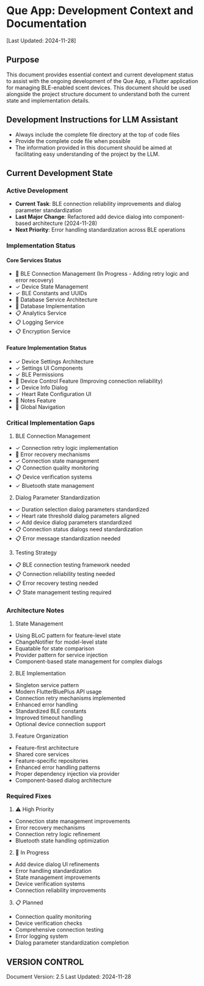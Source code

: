 # Que App: Development Context and Documentation
[Last Updated: 2024-11-28]

## Purpose
This document provides essential context and current development status to assist with the ongoing development of the Que App, a Flutter application for managing BLE-enabled scent devices. This document should be used alongside the project structure document to understand both the current state and implementation details.

## Development Instructions for LLM Assistant
- Always include the complete file directory at the top of code files
- Provide the complete code file when possible
- The information provided in this document should be aimed at facilitating easy understanding of the project by the LLM.

## Current Development State

### Active Development
- **Current Task**: BLE connection reliability improvements and dialog parameter standardization
- **Last Major Change**: Refactored add device dialog into component-based architecture (2024-11-28)
- **Next Priority**: Error handling standardization across BLE operations

### Implementation Status
#### Core Services Status
- 🔄 BLE Connection Management (In Progress - Adding retry logic and error recovery)
- ✓ Device State Management
- ✓ BLE Constants and UUIDs
- 🔄 Database Service Architecture
- 🔄 Database Implementation
- 📋 Analytics Service
- 📋 Logging Service
- 📋 Encryption Service

#### Feature Implementation Status
- ✓ Device Settings Architecture
- ✓ Settings UI Components
- ✓ BLE Permissions
- 🔄 Device Control Feature (Improving connection reliability)
- ✓ Device Info Dialog
- ✓ Heart Rate Configuration UI
- 🔄 Notes Feature
- 🔄 Global Navigation

### Critical Implementation Gaps
1. BLE Connection Management
- ✓ Connection retry logic implementation
- 🔄 Error recovery mechanisms
- ✓ Connection state management
- 📋 Connection quality monitoring
- 📋 Device verification systems
- ✓ Bluetooth state management

2. Dialog Parameter Standardization
- ✓ Duration selection dialog parameters standardized
- ✓ Heart rate threshold dialog parameters aligned
- ✓ Add device dialog parameters standardized
- 📋 Connection status dialogs need standardization
- 📋 Error message standardization needed

3. Testing Strategy
- 📋 BLE connection testing framework needed
- 📋 Connection reliability testing needed
- 📋 Error recovery testing needed
- 📋 State management testing required

### Architecture Notes
1. State Management
- Using BLoC pattern for feature-level state
- ChangeNotifier for model-level state
- Equatable for state comparison
- Provider pattern for service injection
- Component-based state management for complex dialogs

2. BLE Implementation
- Singleton service pattern
- Modern FlutterBluePlus API usage
- Connection retry mechanisms implemented
- Enhanced error handling
- Standardized BLE constants
- Improved timeout handling
- Optional device connection support

3. Feature Organization
- Feature-first architecture
- Shared core services
- Feature-specific repositories
- Enhanced error handling patterns
- Proper dependency injection via provider
- Component-based dialog architecture

### Required Fixes
1. ⚠️ High Priority
- Connection state management improvements
- Error recovery mechanisms
- Connection retry logic refinement
- Bluetooth state handling optimization

2. 🔄 In Progress
- Add device dialog UI refinements
- Error handling standardization
- State management improvements
- Device verification systems
- Connection reliability improvements

3. 📋 Planned
- Connection quality monitoring
- Device verification checks
- Comprehensive connection testing
- Error logging system
- Dialog parameter standardization completion

## VERSION CONTROL
Document Version: 2.5
Last Updated: 2024-11-28
